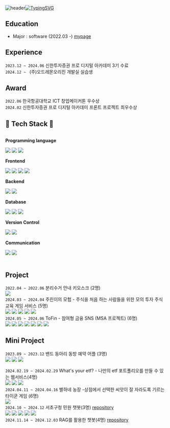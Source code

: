 ![header](https://capsule-render.vercel.app/api?type=waving&color=6994CDEE&text=&animation=twinkling&height=80)[![TypingSVG](https://readme-typing-svg.demolab.com?font=Alkatra&weight=500&size=45&duration=3500&pause=3&color=6994CDEE&center=false&vCenter=false&multiline=true&repeat=true&width=1000&height=100&lines=Welcome+to+byeolha's+GitHub!👋)](https://git.io/typing-svg)



 
## Education
- Major : software (2022.03 -) <a href="https://baebyeolha.github.io/">mypage</a>

## Experience
```2023.12 ~ 2024.06``` 신한투자증권 프로 디지털 아카데미 3기 수료 </br>
```2024.12 ~ ``` (주)오드레몬오리진 개발실 실습생 </br>


## Award 
```2022.06``` 한국항공대학교 ICT 창업메이커톤 우수상  </br>
```2024.02``` 신한투자증권 프로 디지털 아카데미 프론트 프로젝트 최우수상

## 🔨 Tech Stack 🔨
<div style="display:flex; flex-direction:column; align-items:flex-start;">
    <!-- Frontend -->
    <p><strong>Programming language</strong></p>
    <div>
        <img src="https://img.shields.io/badge/javascript-F7DF1E?style=flat-square&logo=javascript&logoColor=black">
        <img src="https://img.shields.io/badge/java-007396?style=for-the-badge&logo=OpenJDK&logoColor=white">
        <img src="https://img.shields.io/badge/Python-3776AB?style=for-the-badge&logo=Python&logoColor=white">
    </div>
    <p><strong>Frontend</strong></p>
    <div>
        <img src="https://img.shields.io/badge/html5-E34F26?style=flat-square&logo=html5&logoColor=white"> 
        <img src="https://img.shields.io/badge/CSS3-1572B6?style=for-the-badge&logo=CSS3&logoColor=white">
        <img src="https://img.shields.io/badge/javascript-F7DF1E?style=flat-square&logo=javascript&logoColor=black">
        <img src="https://img.shields.io/badge/React-61DAFB?style=for-the-badge&logo=React&logoColor=white">
    </div>
    <!-- Backend -->
    <p><strong>Backend</strong></p>
    <div>
        <img src="https://img.shields.io/badge/Node.js-339933?style=for-the-badge&logo=node.js&logoColor=white">
        <img src="https://img.shields.io/badge/Spring-6DB33F?style=for-the-badge&logo=Spring&logoColor=white">
    </div>
    <!-- Database -->
    <p><strong>Database</strong></p>
    <div>
        <img src="https://img.shields.io/badge/mysql-4479A1?style=for-the-badge&logo=mysql&logoColor=white"> 
        <img src="https://img.shields.io/badge/MongoDB-47A248?style=for-the-badge&logo=MongoDB&logoColor=white">
        <img src="https://img.shields.io/badge/firebase-FFCA28?style=for-the-badge&logo=firebase&logoColor=white">
    </div>
    <!-- Version Control -->
    <p><strong>Version Control</strong></p>
    <div>
        <img src="https://img.shields.io/badge/Git-F05032?style=flat-square&logo=git&logoColor=white">
        <img src="https://img.shields.io/badge/GitHub-181717?style=flat-square&logo=github&logoColor=white">
    </div>
    <!-- Communication -->
    <p><strong>Communication</strong></p>
    <div>
        <img src="https://img.shields.io/badge/Figma-F24E1E?style=flat-square&logo=figma&logoColor=white">
        <img src ="https://img.shields.io/badge/Notion-000000?style=flat-square&logo=notion&logoColor=white">
</div><br>
</div>





## Project 
```2022.04 ~ 2022.06```  분리수거 안내 키오스크 (2명) </br>
<img src="https://img.shields.io/badge/Python-3776AB?style=for-the-badge&logo=Python&logoColor=white"> </br>
```2024.03 ~ 2024.04``` 주린이의 모험 - 주식을 처음 하는 사람들을 위한  모의 투자 주식 교육 게임 서비스 (5명)   </br>
<img src="https://img.shields.io/badge/React-61DAFB?style=for-the-badge&logo=React&logoColor=white">
<img src="https://img.shields.io/badge/Redux-764ABC?style=for-the-badge&logo=Redux&logoColor=white">
<img src="https://img.shields.io/badge/Node.js-339933?style=for-the-badge&logo=Node.js&logoColor=white">
<img src="https://img.shields.io/badge/MySQL-4479A1?style=for-the-badge&logo=MySQL&logoColor=white">
<img src="https://img.shields.io/badge/Redis-DC382D?style=for-the-badge&logo=Redis&logoColor=white"> </br>
```2024.05 ~ 2024.06``` ToFin - 참여형 금융 SNS (MSA 프로젝트) (6명) </br>
<img src="https://img.shields.io/badge/React-61DAFB?style=for-the-badge&logo=React&logoColor=white">
<img src="https://img.shields.io/badge/Spring-6DB33F?style=for-the-badge&logo=Spring&logoColor=white">
<img src="https://img.shields.io/badge/MySQL-4479A1?style=for-the-badge&logo=MySQL&logoColor=white">
<img src="https://img.shields.io/badge/Redis-DC382D?style=for-the-badge&logo=Redis&logoColor=white"> 
<img src="https://img.shields.io/badge/nginx-%23009639.svg?style=for-the-badge&logo=nginx&logoColor=white">
<img src="https://img.shields.io/badge/docker-%230db7ed.svg?style=for-the-badge&logo=docker&logoColor=white"> 
<img src="https://img.shields.io/badge/Apache Kafka-%3333333.svg?style=for-the-badge&logo=Apache Kafka&logoColor=white"> 



## Mini Project 
```2023.09 ~ 2023.12``` 밴드 동아리 동방 예약 어플 (3명) </br>
<img src="https://img.shields.io/badge/Kotlin-7F52FF?style=for-the-badge&logo=Kotlin&logoColor=white">
<img src="https://img.shields.io/badge/Android-3DDC84?style=for-the-badge&logo=Android&logoColor=white">
<img src="https://img.shields.io/badge/Firebase-DD2C00?style=for-the-badge&logo=Firebase&logoColor=white"> </br>


```2024.02.19 ~ 2024.02.29``` What's your etf? - 나만의 etf 포트폴리오를 만들 수 있는 웹서비스(4명) </br>
<img src="https://img.shields.io/badge/React-61DAFB?style=for-the-badge&logo=React&logoColor=white">
<img src="https://img.shields.io/badge/Node.js-339933?style=for-the-badge&logo=Node.js&logoColor=white">
<img src="https://img.shields.io/badge/MongoDB-47A248?style=for-the-badge&logo=MongoDB&logoColor=white"> </br>
```2024.04.11 ~ 2024.04.16``` 별하네 농장 -상점에서 선택한 씨앗이 잘 자라도록 기르는 타이쿤 게임 (6명)  </br>
<img src="https://img.shields.io/badge/java-007396?style=for-the-badge&logo=OpenJDK&logoColor=white"> </br>
```2024.10 ~ 2024.12``` 서초구청 민원 챗봇(3명) <a href=https://github.com/Seocho-gu-Chatbot>repository</a>  </br>
<img src="https://img.shields.io/badge/HTML5-E34F26?style=for-the-badge&logo=HTML5&logoColor=white">
<img src="https://img.shields.io/badge/CSS3-1572B6?style=for-the-badge&logo=CSS3&logoColor=white">
<img src="https://img.shields.io/badge/php-777BB4?style=for-the-badge&logo=php&logoColor=white">
<img src="https://img.shields.io/badge/Python-3776AB?style=for-the-badge&logo=Python&logoColor=white">
<img src="https://img.shields.io/badge/Flask-000000?style=for-the-badge&logo=Flask&logoColor=white"></br>
```2024.11.14 ~ 2024.12.03``` RAG를 활용한 챗봇(4명) <a href= https://github.com/pyohm/TeamA_Chatbot>repository</a>



